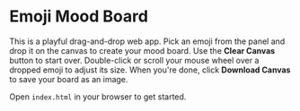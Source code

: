 # Emoji Mood Board

This is a playful drag-and-drop web app. Pick an emoji from the panel and drop it on the canvas to create your mood board. Use the **Clear Canvas** button to start over. Double-click or scroll your mouse wheel over a dropped emoji to adjust its size. When you're done, click **Download Canvas** to save your board as an image.

Open `index.html` in your browser to get started.
